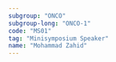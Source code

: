 ```yaml
---
subgroup: "ONCO"
subgroup-long: "ONCO-1"
code: "MS01"
tag: "Minisymposium Speaker"
name: "Mohammad Zahid"
---
```

